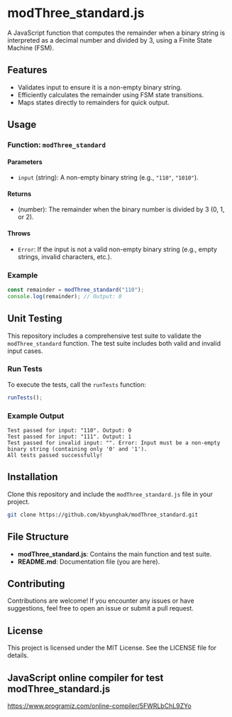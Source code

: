# modThree_standard.js

A JavaScript function that computes the remainder when a binary string is interpreted as a decimal number and divided by 3, using a Finite State Machine (FSM).

## Features
- Validates input to ensure it is a non-empty binary string.
- Efficiently calculates the remainder using FSM state transitions.
- Maps states directly to remainders for quick output.

## Usage
### Function: `modThree_standard`
#### Parameters
- `input` (string): A non-empty binary string (e.g., `"110"`, `"1010"`).

#### Returns
- (number): The remainder when the binary number is divided by 3 (0, 1, or 2).

#### Throws
- `Error`: If the input is not a valid non-empty binary string (e.g., empty strings, invalid characters, etc.).

### Example
```javascript
const remainder = modThree_standard("110");
console.log(remainder); // Output: 0
```

## Unit Testing
This repository includes a comprehensive test suite to validate the `modThree_standard` function. The test suite includes both valid and invalid input cases.

### Run Tests
To execute the tests, call the `runTests` function:

```javascript
runTests();
```

### Example Output
```
Test passed for input: "110". Output: 0
Test passed for input: "111". Output: 1
Test passed for invalid input: "". Error: Input must be a non-empty binary string (containing only '0' and '1').
All tests passed successfully!
```

## Installation
Clone this repository and include the `modThree_standard.js` file in your project.

```bash
git clone https://github.com/kbyunghak/modThree_standard.git
```

## File Structure
- **modThree_standard.js**: Contains the main function and test suite.
- **README.md**: Documentation file (you are here).

## Contributing
Contributions are welcome! If you encounter any issues or have suggestions, feel free to open an issue or submit a pull request.

## License
This project is licensed under the MIT License. See the LICENSE file for details.

## JavaScript online compiler for test modThree_standard.js
https://www.programiz.com/online-compiler/5FWRLbChL9ZYo